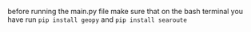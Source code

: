 before running the main.py file make sure that on the bash terminal you have run ` pip install geopy ` and ` pip install searoute `
